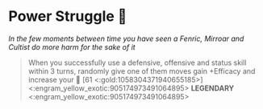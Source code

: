 # **Power Struggle** 👑 
*In the few moments between time you have seen a Fenric, Mirroar and Cultist do more harm for the sake of it*

> When you successfully use a defensive, offensive and status skill within 3 turns, randomly give one of them moves gain +Efficacy and increase your 👥 [61 <:gold:1058304371940655185>]
<:engram_yellow_exotic:905174973491064895> __LEGENDARY__ <:engram_yellow_exotic:905174973491064895>
